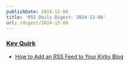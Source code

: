 ```yaml
---
publishDate: 2024-12-08
title: 'RSS Daily Digest: 2024-12-08'
url: /digest/2024-12-08
---
```


### [Kev Quirk](https://kevquirk.com/)

  * [How to Add an RSS Feed to Your Kirby Blog](https://kevquirk.com/blog/how-to-add-an-rss-feed-to-your-kirby-blog)
  
